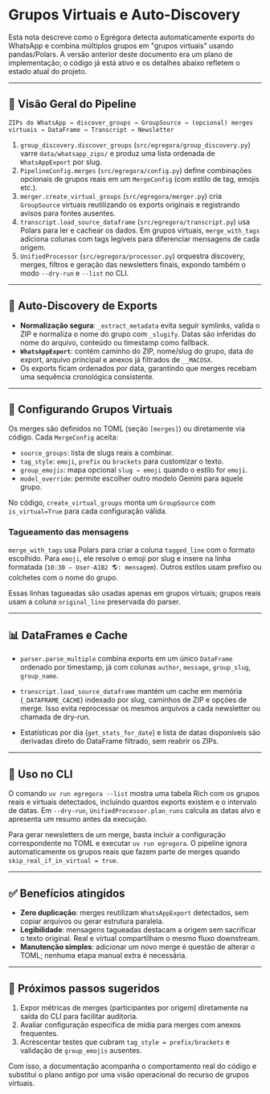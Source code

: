 # Grupos Virtuais e Auto-Discovery

Esta nota descreve como o Egrégora detecta automaticamente exports do WhatsApp e
combina múltiplos grupos em "grupos virtuais" usando pandas/Polars. A versão
anterior deste documento era um plano de implementação; o código já está ativo e
os detalhes abaixo refletem o estado atual do projeto.

---

## 🧭 Visão Geral do Pipeline

```
ZIPs do WhatsApp → discover_groups → GroupSource → (opcional) merges virtuais → DataFrame → Transcript → Newsletter
```

1. `group_discovery.discover_groups` (`src/egregora/group_discovery.py`) varre
   `data/whatsapp_zips/` e produz uma lista ordenada de `WhatsAppExport` por
   slug.
2. `PipelineConfig.merges` (`src/egregora/config.py`) define combinações
   opcionais de grupos reais em um `MergeConfig` (com estilo de tag, emojis etc.).
3. `merger.create_virtual_groups` (`src/egregora/merger.py`) cria `GroupSource`
   virtuais reutilizando os exports originais e registrando avisos para fontes
   ausentes.
4. `transcript.load_source_dataframe` (`src/egregora/transcript.py`) usa Polars
   para ler e cachear os dados. Em grupos virtuais, `merge_with_tags` adiciona
   colunas com tags legíveis para diferenciar mensagens de cada origem.
5. `UnifiedProcessor` (`src/egregora/processor.py`) orquestra discovery, merges,
   filtros e geração das newsletters finais, expondo também o modo `--dry-run` e
   `--list` no CLI.
   

---

## 🔎 Auto-Discovery de Exports

- **Normalização segura**: `_extract_metadata` evita seguir symlinks, valida o
  ZIP e normaliza o nome do grupo com `_slugify`. Datas são inferidas do nome do
  arquivo, conteúdo ou timestamp como fallback.
- **`WhatsAppExport`**: contém caminho do ZIP, nome/slug do grupo, data do export,
  arquivo principal e anexos já filtrados de `__MACOSX`.
- Os exports ficam ordenados por data, garantindo que merges recebam uma sequência
  cronológica consistente.

---

## 🔀 Configurando Grupos Virtuais

Os merges são definidos no TOML (seção `[merges]`) ou diretamente via código.
Cada `MergeConfig` aceita:

- `source_groups`: lista de slugs reais a combinar.
- `tag_style`: `emoji`, `prefix` ou `brackets` para customizar o texto.
- `group_emojis`: mapa opcional `slug → emoji` quando o estilo for `emoji`.
- `model_override`: permite escolher outro modelo Gemini para aquele grupo.

No código, `create_virtual_groups` monta um `GroupSource` com `is_virtual=True`
para cada configuração válida.

### Tagueamento das mensagens

`merge_with_tags` usa Polars para criar a coluna `tagged_line` com o formato
escolhido. Para `emoji`, ele resolve o emoji por slug e insere na linha formatada
(`10:30 — User-A1B2 🌎: mensagem`). Outros estilos usam prefixo ou colchetes com o
nome do grupo.

Essas linhas tagueadas são usadas apenas em grupos virtuais; grupos reais usam a
coluna `original_line` preservada do parser.

---

## 📊 DataFrames e Cache

- `parser.parse_multiple` combina exports em um único `DataFrame` ordenado por
  timestamp, já com colunas `author`, `message`, `group_slug`, `group_name`.
  
- `transcript.load_source_dataframe` mantém um cache em memória (`_DATAFRAME_CACHE`)
  indexado por slug, caminhos de ZIP e opções de merge. Isso evita reprocessar os
  mesmos arquivos a cada newsletter ou chamada de dry-run.
- Estatísticas por dia (`get_stats_for_date`) e lista de datas disponíveis são
  derivadas direto do DataFrame filtrado, sem reabrir os ZIPs.

---

## 🚀 Uso no CLI

O comando `uv run egregora --list` mostra uma tabela Rich com os grupos reais e
virtuais detectados, incluindo quantos exports existem e o intervalo de datas.
Em `--dry-run`, `UnifiedProcessor.plan_runs` calcula as datas alvo e apresenta um
resumo antes da execução.

Para gerar newsletters de um merge, basta incluir a configuração correspondente
no TOML e executar `uv run egregora`. O pipeline ignora automaticamente os grupos
reais que fazem parte de merges quando `skip_real_if_in_virtual = true`.

---

## ✅ Benefícios atingidos

- **Zero duplicação**: merges reutilizam `WhatsAppExport` detectados, sem copiar
  arquivos ou gerar estrutura paralela.
- **Legibilidade**: mensagens tagueadas destacam a origem sem sacrificar o texto
  original. Real e virtual compartilham o mesmo fluxo downstream.
- **Manutenção simples**: adicionar um novo merge é questão de alterar o TOML;
  nenhuma etapa manual extra é necessária.

---

## 📌 Próximos passos sugeridos

1. Expor métricas de merges (participantes por origem) diretamente na saída do
   CLI para facilitar auditoria.
2. Avaliar configuração específica de mídia para merges com anexos frequentes.
3. Acrescentar testes que cubram `tag_style = prefix/brackets` e validação de
   `group_emojis` ausentes.

Com isso, a documentação acompanha o comportamento real do código e substitui o
plano antigo por uma visão operacional do recurso de grupos virtuais.
